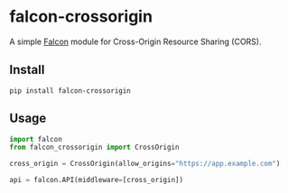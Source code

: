 # falcon-crossorigin

A simple [Falcon](https://github.com/falconry/falcon) module for Cross-Origin Resource Sharing (CORS).


## Install
```shell script
pip install falcon-crossorigin
```

## Usage
```python
import falcon
from falcon_crossorigin import CrossOrigin

cross_origin = CrossOrigin(allow_origins="https://app.example.com")

api = falcon.API(middleware=[cross_origin])
```
